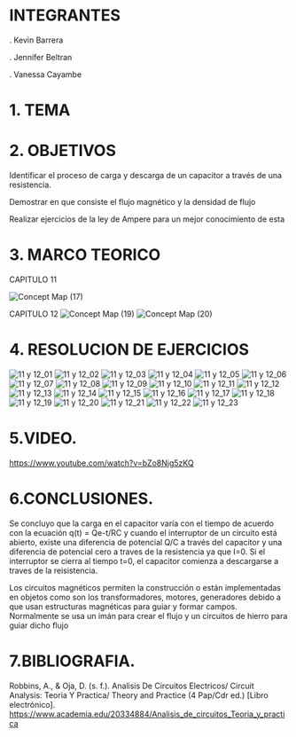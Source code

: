 # INTEGRANTES

. Kevin Barrera

. Jennifer Beltran

. Vanessa Cayambe

# 1. TEMA


# 2. OBJETIVOS

Identificar el proceso de carga y descarga de un capacitor a través de una resistencia.

Demostrar en que consiste el flujo magnético y la densidad de flujo

Realizar ejercicios de la ley de Ampere para un mejor conocimiento de esta

# 3. MARCO TEORICO

CAPITULO 11

![Concept Map (17)](https://user-images.githubusercontent.com/84421020/127560127-cac67b16-7264-4e2f-af5b-7f852b3cd031.jpg)


CAPITULO 12
![Concept Map (19)](https://user-images.githubusercontent.com/84421020/127560426-d11471ce-7ac7-4d80-ae8d-8c39b2f9c959.jpg)
![Concept Map (20)](https://user-images.githubusercontent.com/84421020/127560774-79928131-8bdd-4de6-a0d2-20c0f75f2108.jpg)



# 4. RESOLUCION DE EJERCICIOS
![11 y 12_01](https://user-images.githubusercontent.com/84421370/127704768-797526f4-edc8-4a39-bae2-7be27337499e.jpg)
![11 y 12_02](https://user-images.githubusercontent.com/84421370/127704781-92814500-211e-45f9-b902-c57b55cc9f61.jpg)
![11 y 12_03](https://user-images.githubusercontent.com/84421370/127704792-13e4f2ab-3010-40d7-8441-6b6f0da2fc44.jpg)
![11 y 12_04](https://user-images.githubusercontent.com/84421370/127704832-98efaf1f-dd8e-4377-b48f-b3c0af9cb117.jpg)
![11 y 12_05](https://user-images.githubusercontent.com/84421370/127704839-23e6097c-0e72-48e5-90cb-caa7c403e72c.jpg)
![11 y 12_06](https://user-images.githubusercontent.com/84421370/127704846-86e91609-4901-4761-8025-4a69c1368826.jpg)
![11 y 12_07](https://user-images.githubusercontent.com/84421370/127704858-cd947838-576a-4fde-965e-72614127be9c.jpg)
![11 y 12_08](https://user-images.githubusercontent.com/84421370/127704867-864d373c-3f54-4787-b539-1095f88460b9.jpg)
![11 y 12_09](https://user-images.githubusercontent.com/84421370/127704874-f45fcf2e-0e7a-4b4d-8d90-65e8eadefd6c.jpg)
![11 y 12_10](https://user-images.githubusercontent.com/84421370/127704884-7e255008-0641-44b3-97a4-32de3bf287c4.jpg)
![11 y 12_11](https://user-images.githubusercontent.com/84421370/127704902-9af77ac4-ff44-4031-b6db-e26ceb430eb1.jpg)
![11 y 12_12](https://user-images.githubusercontent.com/84421370/127704913-cb4d56e1-775b-44ce-898c-9453f6938955.jpg)
![11 y 12_13](https://user-images.githubusercontent.com/84421370/127704919-b694f4c3-ed7f-417e-918b-73b24a87b42f.jpg)
![11 y 12_14](https://user-images.githubusercontent.com/84421370/127704928-01b1b2a9-9dad-41a6-8ef4-1586355035a8.jpg)
![11 y 12_15](https://user-images.githubusercontent.com/84421370/127704942-a2d94da7-5d86-4b42-a7e4-2519aba4467a.jpg)
![11 y 12_16](https://user-images.githubusercontent.com/84421370/127704950-7ccf2070-e50f-422c-b0e5-5e1ca7b4b503.jpg)
![11 y 12_17](https://user-images.githubusercontent.com/84421370/127704960-ed0a77fc-3b37-429d-855a-716687913eb6.jpg)
![11 y 12_18](https://user-images.githubusercontent.com/84421370/127704968-bdccfcb2-570b-4ece-9558-56bb697845a5.jpg)
![11 y 12_19](https://user-images.githubusercontent.com/84421370/127704981-88b5881d-8881-4c8f-83b1-d05908f2f332.jpg)
![11 y 12_20](https://user-images.githubusercontent.com/84421370/127704993-9e220ea7-8357-48d0-8966-7ed24ba17fb2.jpg)
![11 y 12_21](https://user-images.githubusercontent.com/84421370/127705004-de7e6aba-0271-4dee-aac2-f452a8c055ab.jpg)
![11 y 12_22](https://user-images.githubusercontent.com/84421370/127705020-18ddd967-f65b-4f67-8d76-2e8bff6784d9.jpg)
![11 y 12_23](https://user-images.githubusercontent.com/84421370/127705026-1737ec25-5b9a-4f1c-a477-959d4c682cdc.jpg)
# 5.VIDEO.
https://www.youtube.com/watch?v=bZo8Njg5zKQ


# 6.CONCLUSIONES.

Se concluyo que la carga en el capacitor varía con el tiempo de acuerdo con la ecuación q(t) = Qe-t/RC y cuando el interruptor de un circuito está abierto, existe una diferencia
de potencial Q/C a través del capacitor y una diferencia de potencial cero a traves de la resistencia ya que I=0. Si el interruptor se cierra al tiempo t=0, el capacitor 
comienza a descargarse a traves de la reisistencia.

Los circuitos magnéticos permiten la construcción o están implementadas en objetos como son los transformadores, motores, generadores debido a que usan estructuras magnéticas para guiar y formar campos. Normalmente se usa un imán para crear el flujo y un circuitos de hierro para guiar dicho flujo 

# 7.BIBLIOGRAFIA.

Robbins, A., & Oja, D. (s. f.). Analisis De Circuitos Electricos/ Circuit Analysis: Teoria Y Practica/ Theory and Practice (4 Pap/Cdr ed.) [Libro electrónico]. https://www.academia.edu/20334884/Analisis_de_circuitos_Teoria_y_practica
